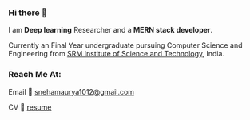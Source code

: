 ### Hi there 👋

I am **Deep learning** Researcher and a **MERN stack developer**. 

Currently an Final Year undergraduate pursuing Computer Science and Engineering from [SRM Institute of Science and Technology](https://www.srmist.edu.in), India.

### Reach Me At:
Email :envelope_with_arrow: [snehamaurya1012@gmail.com](https://mail.google.com/mail/u/0/?pli=1#inbox)


CV     :page_facing_up: [resume](https://drive.google.com/file/d/1hv5qdSwFMLKWrWBJI9TfjxcvANM4_UAL/view)

<!--*sneha1012/sneha1012** is a ✨ _special_ ✨ repository because its `README.md` (this file) appears on your GitHub profile.

Here are some ideas to get you started:

- 🔭 I’m currently working on ...
- 🌱 I’m currently learning ...
- 👯 I’m looking to collaborate on ...
- 🤔 I’m looking for help with ...
- 💬 Ask me about ...
- 📫 How to reach me: ...
- 😄 Pronouns: ...
- ⚡ Fun fact: ...
-->
